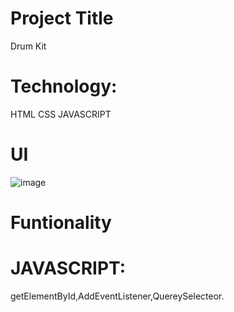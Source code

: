# Project Title 
Drum Kit
# Technology:
HTML CSS JAVASCRIPT
# UI
![image](https://github.com/Animesh5106/weekly-test-2_js/assets/70014233/4fdb0087-9e72-4ab0-908e-9d0b849b1a63)
# Funtionality
# JAVASCRIPT:
getElementById,AddEventListener,QuereySelecteor.
